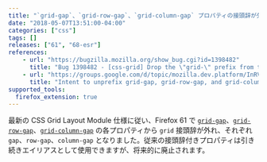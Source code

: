 ```yaml
---
title: "`grid-gap`、`grid-row-gap`、`grid-column-gap` プロパティの接頭辞が外れました"
date: "2018-05-07T13:51:00-04:00"
categories: ["css"]
tags: []
releases: ["61", "68-esr"]
references:
    - url: "https://bugzilla.mozilla.org/show_bug.cgi?id=1398482"
      title: "Bug 1398482 - [css-grid] Drop the \"grid-\" prefix from the grid-gap, grid-row-gap, and grid-column-gap properties"
    - url: "https://groups.google.com/d/topic/mozilla.dev.platform/InRVDzXKbkM/discussion"
      title: "Intent to unprefix grid-gap, grid-row-gap, and grid-column-gap and updating them to spec"
supported_tools:
  firefox_extension: true
---
```

最新の CSS Grid Layout Module 仕様に従い、Firefox 61 で [`grid-gap`](https://developer.mozilla.org/docs/Web/CSS/grid-gap)、[`grid-row-gap`](https://developer.mozilla.org/docs/Web/CSS/grid-row-gap)、[`grid-column-gap`](https://developer.mozilla.org/docs/Web/CSS/grid-column-gap) の各プロパティから `grid` 接頭辞が外れ、それぞれ `gap`、`row-gap`、`column-gap` となりました。従来の接頭辞付きプロパティは引き続きエイリアスとして使用できますが、将来的に廃止されます。
